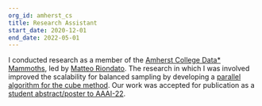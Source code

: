 ```yaml
---
org_id: amherst_cs
title: Research Assistant
start_date: 2020-12-01
end_date: 2022-05-01
---
```


I conducted research as a member of the [Amherst College Data*
Mammoths](https://acdmammoths.github.io/), led by [Matteo
Riondato](https://matteo.rionda.to/). The research in which I was involved
improved the scalability for balanced sampling by developing a [parallel
algorithm for the cube
method](https://github.com/acdmammoths/parallelcubesampling). Our work was
accepted for publication as a [student abstract/poster to
AAAI-22](https://aaai.org/Conferences/AAAI-22/student-abstract-and-poster-program/).

